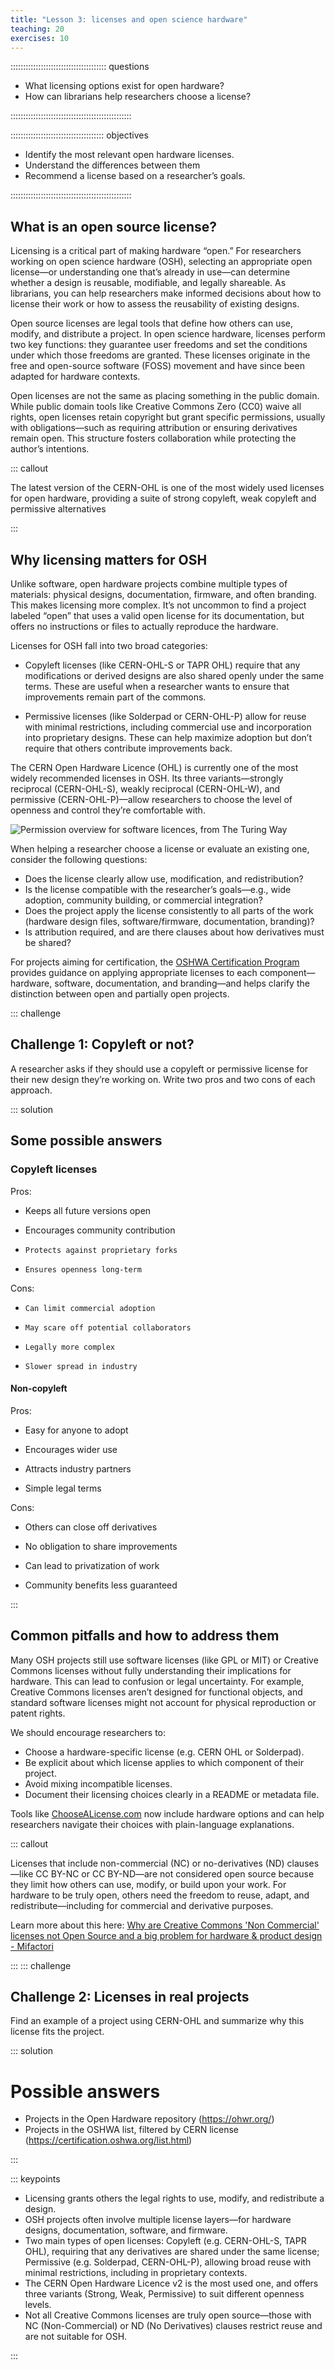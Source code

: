 ```yaml
---
title: "Lesson 3: licenses and open science hardware"
teaching: 20
exercises: 10
---
```


:::::::::::::::::::::::::::::::::::::: questions 

- What licensing options exist for open hardware?
- How can librarians help researchers choose a license?


::::::::::::::::::::::::::::::::::::::::::::::::

::::::::::::::::::::::::::::::::::::: objectives

- Identify the most relevant open hardware licenses.
- Understand the differences between them
- Recommend a license based on a researcher’s goals.

::::::::::::::::::::::::::::::::::::::::::::::::

## What is an open source license?
Licensing is a critical part of making hardware “open.” For researchers working on open science hardware (OSH), selecting an appropriate open license—or understanding one that’s already in use—can determine whether a design is reusable, modifiable, and legally shareable. As librarians, you can help researchers make informed decisions about how to license their work or how to assess the reusability of existing designs.

Open source licenses are legal tools that define how others can use, modify, and distribute a project. In open science hardware, licenses perform two key functions: they guarantee user freedoms and set the conditions under which those freedoms are granted. These licenses originate in the free and open-source software (FOSS) movement and have since been adapted for hardware contexts.

Open licenses are not the same as placing something in the public domain. While public domain tools like Creative Commons Zero (CC0) waive all rights, open licenses retain copyright but grant specific permissions, usually with obligations—such as requiring attribution or ensuring derivatives remain open. This structure fosters collaboration while protecting the author’s intentions.


::: callout

The latest version of the CERN-OHL is one of the most widely used licenses for open hardware, providing a suite of strong copyleft, weak copyleft and permissive alternatives

:::

## Why licensing matters for OSH

Unlike software, open hardware projects combine multiple types of materials: physical designs, documentation, firmware, and often branding. This makes licensing more complex. It’s not uncommon to find a project labeled “open” that uses a valid open license for its documentation, but offers no instructions or files to actually reproduce the hardware. 

Licenses for OSH fall into two broad categories:

- Copyleft licenses (like CERN-OHL-S or TAPR OHL) require that any modifications or derived designs are also shared openly under the same terms. These are useful when a researcher wants to ensure that improvements remain part of the commons.

- Permissive licenses (like Solderpad or CERN-OHL-P) allow for reuse with minimal restrictions, including commercial use and incorporation into proprietary designs. These can help maximize adoption but don’t require that others contribute improvements back.

The CERN Open Hardware Licence (OHL) is currently one of the most widely recommended licenses in OSH. Its three variants—strongly reciprocal (CERN-OHL-S), weakly reciprocal (CERN-OHL-W), and permissive (CERN-OHL-P)—allow researchers to choose the level of openness and control they’re comfortable with.

![Permission overview for software licences, from The Turing Way](fig/lic.png)

When helping a researcher choose a license or evaluate an existing one, consider the following questions:

- Does the license clearly allow use, modification, and redistribution?
- Is the license compatible with the researcher’s goals—e.g., wide adoption, community building, or commercial integration?
- Does the project apply the license consistently to all parts of the work (hardware design files, software/firmware, documentation, branding)?
- Is attribution required, and are there clauses about how derivatives must be shared?

For projects aiming for certification, the [OSHWA Certification Program](https://certification.oshwa.org/) provides guidance on applying appropriate licenses to each component—hardware, software, documentation, and branding—and helps clarify the distinction between open and partially open projects.


::: challenge 

## Challenge 1: Copyleft or not?

A researcher asks if they should use a copyleft or permissive license for their new design they’re working on. Write two pros and two cons of each approach.

::: solution 

## Some possible answers

### Copyleft licenses
Pros:

-    Keeps all future versions open

-    Encourages community contribution

-     Protects against proprietary forks

-     Ensures openness long-term

Cons:

-     Can limit commercial adoption

-     May scare off potential collaborators

-     Legally more complex

-     Slower spread in industry

#### Non-copyleft
Pros:

-    Easy for anyone to adopt

-    Encourages wider use

-    Attracts industry partners

-    Simple legal terms

Cons:

-    Others can close off derivatives

-    No obligation to share improvements

-    Can lead to privatization of work

-    Community benefits less guaranteed

:::

## Common pitfalls and how to address them

Many OSH projects still use software licenses (like GPL or MIT) or Creative Commons licenses without fully understanding their implications for hardware. This can lead to confusion or legal uncertainty. For example, Creative Commons licenses aren’t designed for functional objects, and standard software licenses might not account for physical reproduction or patent rights.

We should encourage researchers to:

- Choose a hardware-specific license (e.g. CERN OHL or Solderpad).
- Be explicit about which license applies to which component of their project.
- Avoid mixing incompatible licenses.
- Document their licensing choices clearly in a README or metadata file.

Tools like [ChooseALicense.com](https://choosealicense.com/) now include hardware options and can help researchers navigate their choices with plain-language explanations.


::: callout

Licenses that include non-commercial (NC) or no-derivatives (ND) clauses—like CC BY-NC or CC BY-ND—are not considered open source because they limit how others can use, modify, or build upon your work. For hardware to be truly open, others need the freedom to reuse, adapt, and redistribute—including for commercial and derivative purposes.

Learn more about this here: [Why are Creative Commons 'Non Commercial' licenses not Open Source and a big problem for hardware & product design - Mifactori](https://mifactori.de/non-commercial-is-not-open-source/)

:::
::: challenge 

## Challenge 2: Licenses in real projects

Find an example of a project using CERN-OHL and summarize why this license fits the project.

::: solution 

# Possible answers
- Projects in the Open Hardware repository (https://ohwr.org/)
- Projects in the OSHWA list, filtered by CERN license (https://certification.oshwa.org/list.html)

:::


::: keypoints 

- Licensing grants others the legal rights to use, modify, and redistribute a design.
- OSH projects often involve multiple license layers—for hardware designs, documentation, software, and firmware.
- Two main types of open licenses: Copyleft (e.g. CERN-OHL-S, TAPR OHL), requiring that any derivatives are shared under the same license; Permissive (e.g. Solderpad, CERN-OHL-P), allowing broad reuse with minimal restrictions, including in proprietary contexts.
- The CERN Open Hardware Licence v2 is the most used one, and offers three variants (Strong, Weak, Permissive) to suit different openness levels.
- Not all Creative Commons licenses are truly open source—those with NC (Non-Commercial) or ND (No Derivatives) clauses restrict reuse and are not suitable for OSH.


:::
